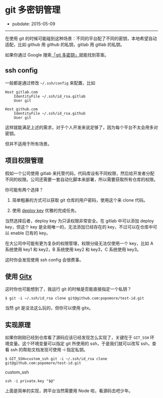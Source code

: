 # git 多密钥管理

- pubdate: 2015-05-09

---

在使用 git 的时候可能碰到这种场景：不同的平台配了不同的密钥，本地希望自动适配，比如 github 用 github 的私钥，gitlab 用 gitlab 的私钥。

如果你通过 Google 搜索[「git 多密钥」](https://www.google.com/webhp?sourceid=chrome-instant&ion=1&espv=2&ie=UTF-8#newwindow=1&q=git+%E5%A4%9A%E5%AF%86%E9%92%A5)就能找到答案。

## ssh config

一般都是通过修改 `~/.ssh/config` 来配置，比如

```
Host gitlab.com
    IdentityFile ~/.ssh/id_rsa.gitlab
    User git
 
Host github.com
    IdentityFile ~/.ssh/id_rsa.github
    User git
```

这样就能满足上述的需求，对于个人开发来说足够了，因为每个平台不太会用多对密钥。

但并不适用于所有场景。

## 项目权限管理

假如一个公司使用 gitlab 来托管代码，代码库设有不同权限，然后给开发者分配不同的权限。公司还需要一套自动化脚本来部署，所以需要获取所有仓库的权限。

你可能有两个选择？

1. 简单粗暴的方式可以获取 git 仓库的用户密码，使用这个来 clone 代码。

2. 使用 [deploy key](http://doc.gitlab.com/ce/ssh/README.html) 优雅的完成任务。

当然选择后者，deploy key 为只读权限非常安全。在 gitlab 中可以添加 deploy key，但这个 key 是全局唯一的，无法添加已经存在的 key，不过可以在仓库中可以 enable 已有的 key。

在大公司中可能有更为复杂的权限管理，权限分级无法仅使用一个 key，比如 A 系统使用 key1 和 key2，B 系统使用 key2 和 key3，C 系统使用 key3。

这时你会发现使用 ssh config 会很费事。

## 使用 [Gitx](https://github.com/popomore/gitx)

这时你也可能想到了，我运行 git 的时候是否能直接指定一个私钥？

```
$ git -i ~/.ssh/id_rsa clone git@github.com:popomore/test-id.git
```

当然 git 是没法这么玩的，但你可以使用 gitx。

## 实现原理

如果你刚刚已经到仓库看了源码应该已经发现怎么实现了，关键在于 `GIT_SSH` 环境变量。这个环境变量可以指定 git 所使用的 ssh，于是我们就可以改写 ssh，查看 ssh 的帮助文档发现可使用 -i 指定私钥。

```
$ GIT_SSH=custom_ssh git -i ~/.ssh/id_rsa clone git@github.com:popomore/test-id.git
```

custom_ssh

```
ssh -i private.key "$@"
```

上面是简单的实现，跨平台当然需要用 Node 啦，看源码去吧少年。